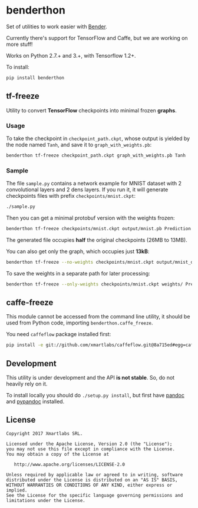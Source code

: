 # benderthon

Set of utilities to work easier with [Bender](https://github.com/xmartlabs/Bender).

Currently there's support for TensorFlow and Caffe, but we are working on more stuff!

Works on Python 2.7.+ and 3.+, with Tensorflow 1.2+.

To install:

```bash
pip install benderthon
```

## tf-freeze

Utility to convert **TensorFlow** checkpoints into minimal frozen **graphs**.

### Usage

To take the checkpoint in `checkpoint_path.ckpt`, whose output is yielded by the node named `Tanh`, and save it to `graph_with_weights.pb`:

```bash
benderthon tf-freeze checkpoint_path.ckpt graph_with_weights.pb Tanh
```

### Sample

The file `sample.py` contains a network example for MNIST dataset with 2 convolutional layers and 2 dens layers. If you run it, it will generate checkpoints files with prefix `checkpoints/mnist.ckpt`:

```bash
./sample.py
```

Then you can get a minimal protobuf version with the weights frozen:

```bash
benderthon tf-freeze checkpoints/mnist.ckpt output/mnist.pb Prediction
```

The generated file occupies **half** the original checkpoints (26MB to 13MB).


You can also get only the graph, which occupies just **13kB**:

```bash
benderthon tf-freeze --no-weights checkpoints/mnist.ckpt output/mnist_only_graph.pb Prediction
```

To save the weights in a separate path for later processing:

```bash
benderthon tf-freeze --only-weights checkpoints/mnist.ckpt weights/ Prediction
```

## caffe-freeze

This module cannot be accessed from the command line utility, it should be used from Python code, importing `benderthon.caffe_freeze`.

You need `caffeflow` package installed first:

```bash
pip install -e git://github.com/xmartlabs/caffeflow.git@8a715ed#egg=caffeflow
```

## Development

This utility is under development and the API **is not stable**. So, do not heavily rely on it.

To install locally you should do ```./setup.py install```, but first have [pandoc](http://pandoc.org/) and [pypandoc](https://github.com/bebraw/pypandoc) installed.

## License

```
Copyright 2017 Xmartlabs SRL.

Licensed under the Apache License, Version 2.0 (the "License");
you may not use this file except in compliance with the License.
You may obtain a copy of the License at

   http://www.apache.org/licenses/LICENSE-2.0

Unless required by applicable law or agreed to in writing, software
distributed under the License is distributed on an "AS IS" BASIS,
WITHOUT WARRANTIES OR CONDITIONS OF ANY KIND, either express or implied.
See the License for the specific language governing permissions and
limitations under the License.
```
